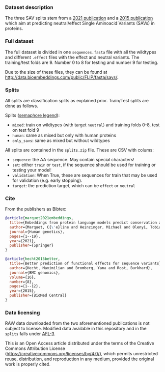 ### Dataset description

The three SAV splits stem from a [2021 publication](https://link.springer.com/article/10.1007/s00439-021-02411-y) and a [2015 publication](https://bmcgenomics.biomedcentral.com/articles/10.1186/1471-2164-16-S8-S1) which aim at predicting neutral/effect Single Aminoacid Variants (SAVs) in proteins.

### Full dataset

The full dataset is divided in one `sequences.fasta` file with all the wildtypes and different `.effect` files with the effect and neutral variants. The training/test folds are 9. Number 0 to 8 for testing and number 9 for testing.

Due to the size of these files, they can be found at http://data.bioembeddings.com/public/FLIP/fasta/savs/.

### Splits

All splits are classification splits as explained prior. Train/Test splits are done as follows.

Splits ([semaphore legend](../../README.md#split-semaphore)):
- `mixed`: train on wildtypes (with target `neutral`) and training folds 0-8, test on test fold 9
- `human`: same as mixed but only with human proteins
- `only_savs`: same as mixed but without wildtypes

All splits are contained in the `splits.zip` file. These are CSV with colums:

- `sequence`: the AA sequence. May contain special characters!
- `set`: either `train` or `test`, if the sequence should be used for training or testing your model!
- `validation`: When True, these are sequences for train that may be used for validation (e.g. early stopping).
- `target`: the prediction target, which can be `effect` or `neutral`

### Cite
From the publishers as Bibtex:
```bibtex
@article{marquet2021embeddings,
  title={Embeddings from protein language models predict conservation and variant effects},
  author={Marquet, C{\'e}line and Heinzinger, Michael and Olenyi, Tobias and Dallago, Christian and Erckert, Kyra and Bernhofer, Michael and Nechaev, Dmitrii and Rost, Burkhard},
  journal={Human genetics},
  pages={1--19},
  year={2021},
  publisher={Springer}
}
```
```bibtex
@article{hecht2015better,
  title={Better prediction of functional effects for sequence variants},
  author={Hecht, Maximilian and Bromberg, Yana and Rost, Burkhard},
  journal={BMC genomics},
  volume={16},
  number={8},
  pages={1--12},
  year={2015},
  publisher={BioMed Central}
}
```

### Data licensing

RAW data downloaded from the two aforementioned publications is not subject to license.
Modified data available in this repository and in the `splits` falls under [AFL-3](https://opensource.org/licenses/AFL-3.0).

This is an Open Access article distributed under the terms of the Creative Commons Attribution License (https://creativecommons.org/licenses/by/4.0/), which permits unrestricted reuse, distribution, and reproduction in any medium, provided the original work is properly cited.